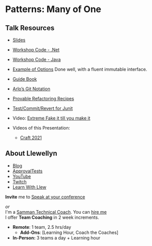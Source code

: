 # Patterns: Many of One

## Talk Resources
* [Slides](https://github.com/isidore/Talks/blob/master/Slides/Patterns-ManyOfOne.pptx)
* [Workshop Code - .Net](https://github.com/LearnWithLlew/ManyOfOne.Net)
* [Workshop Code - Java](https://github.com/LearnWithLlew/ManyOfOne.Java)
* [Example of Options](https://github.com/approvals/ApprovalTests.Java/blob/master/approvaltests/src/main/java/org/approvaltests/core/Options.java) Done well, with a fluent immutable interface.
* [Guide Book](http://mobprogrammingguidebook.com)
* [Arlo’s Git Notation](https://github.com/RefactoringCombos)  
* [Provable Refactoring Recipes](https://github.com/InnovatingTeams/provable-refactorings)
* [Test/Commit/Revert for Junit](https://github.com/LarsEckart/tcr-extension) 
 
* Video: [Extreme Fake it till you make it](https://youtu.be/O1h9ho2G85Q)  
* Videos of this Presentation:
    * [Craft 2021](https://www.youtube.com/watch?v=kj8EhEyocmk)

## About Llewellyn<!-- include: llewellyn.md -->

* [Blog](https://llewellynfalco.blogspot.com/)
* [ApprovalTests](https://github.com/approvals/)
* [YouTube](https://www.youtube.com/user/isidoreus/videos)
* [Twitch](https://www.twitch.tv/llewellynfalco)
* [Learn With Llew](https://github.com/LearnWithLlew)

**Invite** me to [Speak at your conference](Speaking_at_conferences.md)

*or*  
I'm a [Samman Technical Coach](https://sammancoaching.org/). You can [hire me](http://llewellynfalco.blogspot.com/p/hire-me.html)  
I offer **Team Coaching** in 2 week increments.
* **Remote**: 1 team, 2.5 hrs/day  
    * **Add-Ons**: [Learning Hour, Coach the Coaches]
* **In-Person:**  3 teams a day + Learning hour

<!-- endInclude -->

